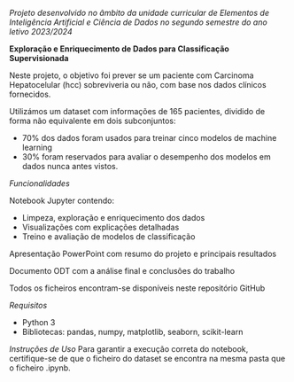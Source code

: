 *Projeto desenvolvido no âmbito da unidade curricular de Elementos de Inteligência Artificial e Ciência de Dados no segundo semestre do ano letivo 2023/2024*


**Exploração e Enriquecimento de Dados para Classificação Supervisionada**

Neste projeto, o objetivo foi prever se um paciente com Carcinoma Hepatocelular (hcc) sobreviveria ou não, com base nos dados clínicos fornecidos.

Utilizámos um dataset com informações de 165 pacientes, dividido de forma não equivalente em dois subconjuntos:
- 70% dos dados foram usados para treinar cinco modelos de machine learning
- 30% foram reservados para avaliar o desempenho dos modelos em dados nunca antes vistos.

*Funcionalidades*

Notebook Jupyter contendo:
- Limpeza, exploração e enriquecimento dos dados
- Visualizações com explicações detalhadas
- Treino e avaliação de modelos de classificação

Apresentação PowerPoint com resumo do projeto e principais resultados

Documento ODT com a análise final e conclusões do trabalho

Todos os ficheiros encontram-se disponíveis neste repositório GitHub

*Requisitos*
- Python 3
- Bibliotecas: pandas, numpy, matplotlib, seaborn, scikit-learn

*Instruções de Uso*
Para garantir a execução correta do notebook, certifique-se de que o ficheiro do dataset se encontra na mesma pasta que o ficheiro .ipynb.
